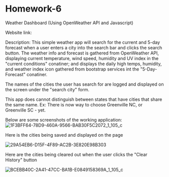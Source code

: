# Homework-6
Weather Dashboard (Using OpenWeather API and Javascript)

Website link: 

Description: 
This simple weather app will search for the current and 5-day forecast when a user enters a city into the search bar and clicks the search button. The weather info and forecast is gathered from OpenWeather API, displaying current temperature, wind speed, humidity and UV index in the "current conditions" conatiner; and displays the daily high temps, humidity, and weather index icon gathered from bootstrap services int the "5-Day-Forecast" conatiner. 

The names of the cities the user has search for are logged and displayed on the screen under the "search city" form.

This app does cannot distinguish between states that have cities that share the same name. Ex: There is now way to choose Greenville NC, or Greenville SC - yet.


Below are some screenshots of the working application:
![1F3BFF64-78D9-460A-9566-BAB30F5C2072_1_105_c](https://user-images.githubusercontent.com/77595128/111207108-9883c980-859f-11eb-86d3-dab57f0ff9be.jpeg)

Here is the cities being saved and displayed on the page 

![29A54EB6-D15F-4F89-AC2B-3E820E98B303](https://user-images.githubusercontent.com/77595128/111207217-b3563e00-859f-11eb-9bc4-fc28180f2e97.jpeg)

Here are the cities being cleared out when the user clicks the "Clear History" button 

![BCEBB40C-2A41-47CC-BA1B-E0849158369A_1_105_c](https://user-images.githubusercontent.com/77595128/111207263-c832d180-859f-11eb-9502-d6adf2512cdf.jpeg)
